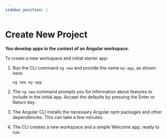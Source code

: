```yaml
---
sidebar_position: 1
---
```


# Create New Project

**You develop apps in the context of an Angular workspace.**

To create a new workspace and initial starter app:

1. Run the CLI command `ng new` and provide the name `my-app`, as shown here:

   ```shell
   ng new my-app
   ```

2. The `ng new` command prompts you for information about features to include in the initial app. Accept the defaults by pressing the Enter or Return key.

3. The Angular CLI installs the necessary Angular npm packages and other dependencies. This can take a few minutes.

4. The CLI creates a new workspace and a simple Welcome app, ready to run.
